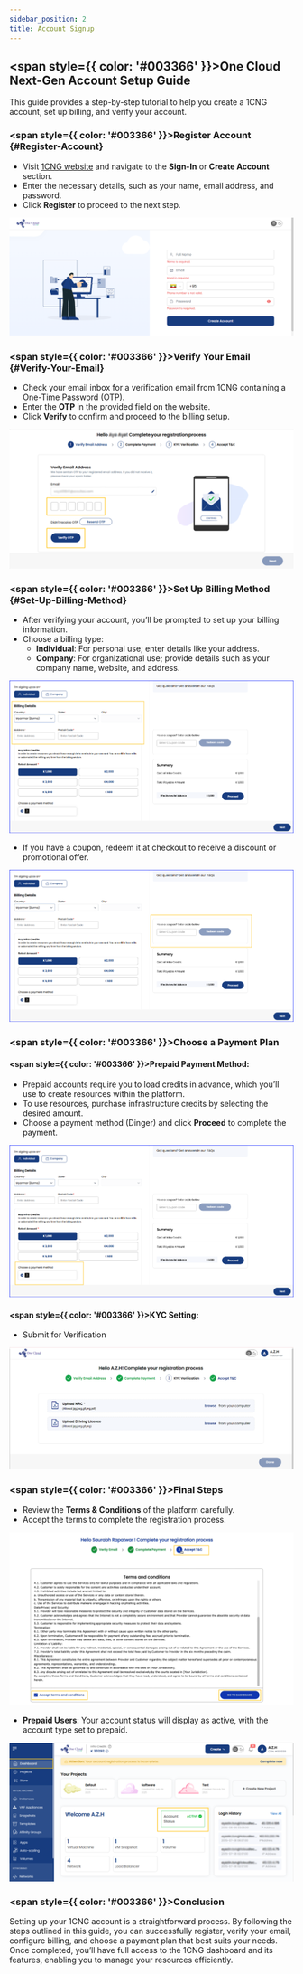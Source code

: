 ```yaml
---
sidebar_position: 2
title: Account Signup
---
```


## <span style={{ color: '#003366' }}>One Cloud Next-Gen Account Setup Guide</span>

This guide provides a step-by-step tutorial to help you create a 1CNG account, set up billing, and verify your account.

### <span style={{ color: '#003366' }}>Register Account</span> {#Register-Account}

- Visit [1CNG website](https://portal.1cloudng.com/) and navigate to the **Sign-In** or **Create Account** section.
- Enter the necessary details, such as your name, email address, and password.
- Click **Register** to proceed to the next step.

![Account Registration](images/createaccount.png) 

### <span style={{ color: '#003366' }}>Verify Your Email</span> {#Verify-Your-Email}

- Check your email inbox for a verification email from 1CNG containing a One-Time Password (OTP).
- Enter the **OTP** in the provided field on the website.
- Click **Verify** to confirm and proceed to the billing setup.

![Email Verification](images/verify.png) 

### <span style={{ color: '#003366' }}>Set Up Billing Method</span> {#Set-Up-Billing-Method}

- After verifying your account, you’ll be prompted to set up your billing information.
- Choose a billing type:
    - **Individual**: For personal use; enter details like your address.
    - **Company**: For organizational use; provide details such as your company name, website, and address.

![Billing Details](images/billing-2.png)

- If you have a coupon, redeem it at checkout to receive a discount or promotional offer.

![Coupon Redemption](images/cupon.png)

### <span style={{ color: '#003366' }}>Choose a Payment Plan</span>

#### <span style={{ color: '#003366' }}>Prepaid Payment Method:</span>

- Prepaid accounts require you to load credits in advance, which you’ll use to create resources within the platform.
- To use resources, purchase infrastructure credits by selecting the desired amount.
- Choose a payment method (Dinger) and click **Proceed** to complete the payment.

![Prepaid Billing](images/payment.png)

#### <span style={{ color: '#003366' }}>KYC Setting:</span>

- Submit for Verification

![Postpaid Billing](images/KYC.png)

### <span style={{ color: '#003366' }}>Final Steps</span>

- Review the **Terms & Conditions** of the platform carefully.
- Accept the terms to complete the registration process.

![Terms & Conditions](images/term-conditions.png)

- **Prepaid Users**: Your account status will display as active, with the account type set to prepaid.

![Prepaid Dashboard](images/prepaid-dashboard.png)

### <span style={{ color: '#003366' }}>Conclusion</span>

Setting up your 1CNG account is a straightforward process. By following the steps outlined in this guide, you can successfully register, verify your email, configure billing, and choose a payment plan that best suits your needs. Once completed, you’ll have full access to the 1CNG dashboard and its features, enabling you to manage your resources efficiently.
